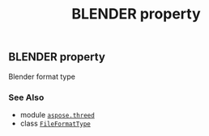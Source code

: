 ﻿---
title: BLENDER property
second_title: Aspose.3D for Python via .NET API References
description: 
type: docs
weight: 60
url: /aspose.threed/fileformattype/blender/
is_root: false
---

## BLENDER property


Blender format type

### See Also
* module [`aspose.threed`](../../)
* class [`FileFormatType`](/3d/python-net/aspose.threed/fileformattype)
